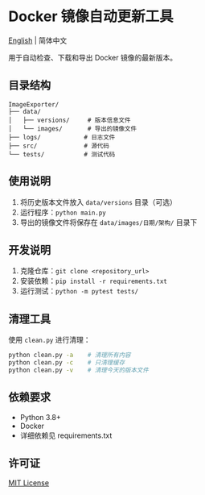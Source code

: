 # Docker 镜像自动更新工具

[English](README_EN.md) | 简体中文

用于自动检查、下载和导出 Docker 镜像的最新版本。

## 目录结构

```
ImageExporter/
├── data/
│   ├── versions/     # 版本信息文件
│   └── images/       # 导出的镜像文件
├── logs/            # 日志文件
├── src/             # 源代码
└── tests/           # 测试代码
```

## 使用说明

1. 将历史版本文件放入 `data/versions` 目录（可选）
2. 运行程序：`python main.py`
3. 导出的镜像文件将保存在 `data/images/日期/架构/` 目录下

## 开发说明

1. 克隆仓库：`git clone <repository_url>`
2. 安装依赖：`pip install -r requirements.txt`
3. 运行测试：`python -m pytest tests/`

## 清理工具

使用 `clean.py` 进行清理：
```bash
python clean.py -a    # 清理所有内容
python clean.py -c    # 只清理缓存
python clean.py -v    # 清理今天的版本文件
```

## 依赖要求

- Python 3.8+
- Docker
- 详细依赖见 requirements.txt

## 许可证

[MIT License](LICENSE)
